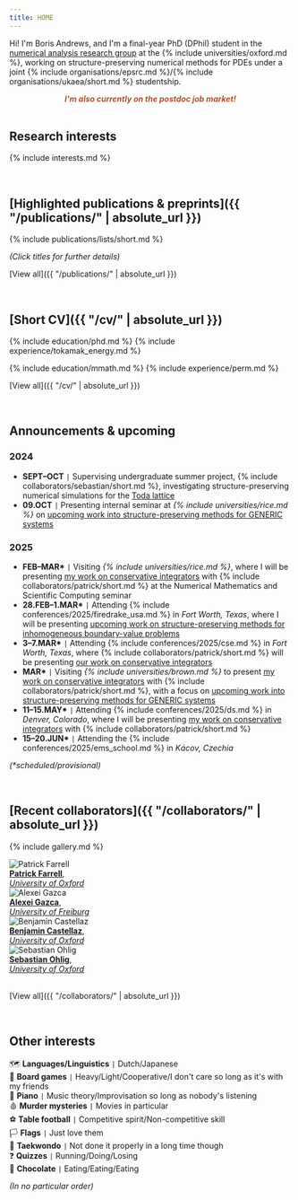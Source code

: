 ```yaml
---
title: HOME
---
```


Hi! I'm Boris Andrews, and I'm a final-year PhD (DPhil) student in the [numerical analysis research group](https://www.maths.ox.ac.uk/groups/numerical-analysis/) at the {% include universities/oxford.md %}, working on structure-preserving numerical methods for PDEs under a joint {% include organisations/epsrc.md %}/{% include organisations/ukaea/short.md %} studentship.

<div style="text-align: center;"><strong><em><span style="color: #B3532A;">I'm also currently on the postdoc job market!</span></em></strong></div>

<br>

## Research interests

{% include interests.md %}

<br>

## [Highlighted publications & preprints]({{ "/publications/" | absolute_url }})

{% include publications/lists/short.md %}

*(Click titles for further details)*

[View all]({{ "/publications/" | absolute_url }})

<br>

## [Short CV]({{ "/cv/" | absolute_url }})

{% include education/phd.md %}
{% include experience/tokamak_energy.md %}

{% include education/mmath.md %}
{% include experience/perm.md %}

[View all]({{ "/cv/" | absolute_url }})

<br>

## Announcements & upcoming

### 2024
- **SEPT–OCT** <code>&#124;</code> Supervising undergraduate summer project, {% include collaborators/sebastian/short.md %}, investigating structure-preserving numerical simulations for the [Toda lattice](https://en.wikipedia.org/wiki/Toda_lattice)
- **09.OCT** <code>&#124;</code> Presenting internal seminar at *{% include universities/rice.md %}* on [upcoming work into structure-preserving methods for GENERIC systems](publications/generic/index.md)

### 2025
- **FEB–MAR\*** <code>&#124;</code> Visiting *{% include universities/rice.md %}*, where I will be presenting [my work on conservative integrators](publications/sp-integrators/index.md) with {% include collaborators/patrick/short.md %} at the Numerical Mathematics and Scientific Computing seminar
- **28.FEB–1.MAR\*** <code>&#124;</code> Attending {% include conferences/2025/firedrake_usa.md %} in *Fort Worth, Texas*, where I will be presenting [upcoming work on structure-preserving methods for inhomogeneous boundary-value problems](publications/inhomogeneous-bvps/index.md)
- **3–7.MAR\*** <code>&#124;</code> Attending {% include conferences/2025/cse.md %} in *Fort Worth, Texas*, where {% include collaborators/patrick/short.md %} will be presenting [our work on conservative integrators](publications/sp-integrators/index.md)
- **MAR\*** <code>&#124;</code> Visiting *{% include universities/brown.md %}* to present [my work on conservative integrators](publications/sp-integrators/index.md) with {% include collaborators/patrick/short.md %}, with a focus on [upcoming work into structure-preserving methods for GENERIC systems](publications/generic/index.md)
- **11–15.MAY\*** <code>&#124;</code> Attending {% include conferences/2025/ds.md %} in *Denver, Colorado*, where I will be presenting [my work on conservative integrators](publications/sp-integrators/index.md) with {% include collaborators/patrick/short.md %}
- **15–20.JUN\*** <code>&#124;</code> Attending the {% include conferences/2025/ems_school.md %} in *Kácov, Czechia*

*(\*scheduled/provisional)*

<br>

## [Recent collaborators]({{ "/collaborators/" | absolute_url }})

{% include gallery.md %}

<div class="gallery">
    <div class="gallery-item">
        <img src="{{ '/assets/img/collaborators/patrick.jpg' | relative_url }}" alt="Patrick Farrell">
        <div class="caption"><a href="https://pefarrell.org/"><b>Patrick Farrell</b></a>, <br> <a href="https://www.maths.ox.ac.uk/"><em>University of Oxford</em></a></div>
    </div>
    <div class="gallery-item">
        <img src="{{ '/assets/img/collaborators/alexei.jpeg' | relative_url }}" alt="Alexei Gazca">
        <div class="caption"><a href="https://gazcaorozco.github.io/home/"><b>Alexei Gazca</b></a>, <br> <a href="https://www.math.uni-freiburg.de/index.html"><em>University of Freiburg</em></a></div>
    </div>
    <div class="gallery-item">
        <img src="{{ '/assets/img/collaborators/ben.jpeg' | relative_url }}" alt="Benjamin Castellaz">
        <div class="caption"><a href="https://www.linkedin.com/in/benjamin-castellaz-242629210/"><b>Benjamin Castellaz</b></a>, <br> <a href="https://www.maths.ox.ac.uk/"><em>University of Oxford</em></a></div>
    </div>
    <div class="gallery-item">
        <img src="{{ '/assets/img/collaborators/sebastian.jpeg' | relative_url }}" alt="Sebastian Ohlig">
        <div class="caption"><a href="https://www.linkedin.com/in/sebastian-ohlig-4013ab212/"><b>Sebastian Ohlig</b></a>, <br> <a href="https://www.maths.ox.ac.uk/"><em>University of Oxford</em></a></div>
    </div>
</div>

<br>

[View all]({{ "/collaborators/" | absolute_url }})

<br>

## Other interests

🗺️ **Languages/Linguistics** <code>&#124;</code> Dutch/Japanese <br>
🎲 **Board games** <code>&#124;</code> Heavy/Light/Cooperative/I don't care so long as it's with my friends <br>
🎹 **Piano** <code>&#124;</code> Music theory/Improvisation so long as nobody's listening <br>
🩸 **Murder mysteries** <code>&#124;</code> Movies in particular <br>
⚽ **Table football** <code>&#124;</code> Competitive spirit/Non-competitive skill <br>
🏳️ **Flags** <code>&#124;</code> Just love them <br>
🥋 **Taekwondo** <code>&#124;</code> Not done it properly in a long time though <br>
❓ **Quizzes** <code>&#124;</code> Running/Doing/Losing <br>
🍫 **Chocolate** <code>&#124;</code> Eating/Eating/Eating <br>

*(In no particular order)*